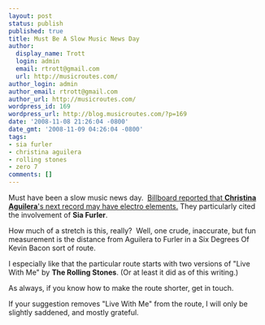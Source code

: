 ```yaml
---
layout: post
status: publish
published: true
title: Must Be A Slow Music News Day
author:
  display_name: Trott
  login: admin
  email: rtrott@gmail.com
  url: http://musicroutes.com/
author_login: admin
author_email: rtrott@gmail.com
author_url: http://musicroutes.com/
wordpress_id: 169
wordpress_url: http://blog.musicroutes.com/?p=169
date: '2008-11-08 21:26:04 -0800'
date_gmt: '2008-11-09 04:26:04 -0800'
tags:
- sia furler
- christina aguilera
- rolling stones
- zero 7
comments: []
---
```

<p>Must have been a slow music news day.  <a href="http://www.billboard.com/bbcom/news/article_display.jsp?vnu_content_id=1003888666" target="_blank">Billboard reported that <strong>Christina Aguilera</strong>'s next record may have electro elements.</a> They particularly cited the involvement of <strong>Sia Furler</strong>.</p>
<p>How much of a stretch is this, really?  Well, one crude, inaccurate, but fun measurement is the distance from Aguilera to Furler in a Six Degrees Of Kevin Bacon sort of route.</p>
<p>I especially like that the particular route starts with two versions of "Live With Me" by <strong>The Rolling Stones</strong>.  (Or at least it did as of this writing.)  </p>
<p>As always, if you know how to make the route shorter, get in touch.</p>
<p>If your suggestion removes "Live With Me" from the route, I will only be slightly saddened, and mostly grateful.</p>
